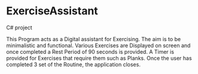 # ExerciseAssistant
C# project

This Program acts as a Digital assistant for Exercising.
The aim is to be minimalistic and functional.
Various Exercises are Displayed on screen and once completed a Rest Period of 90 seconds is provided.
A Timer is provided for Exercises that require them such as Planks.
Once the user has completed 3 set of the Routine, the application closes.
